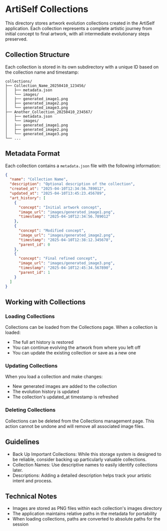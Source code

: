 # ArtiSelf Collections

This directory stores artwork evolution collections created in the ArtiSelf application. Each collection represents a complete artistic journey from initial concept to final artwork, with all intermediate evolutionary steps preserved.

## Collection Structure

Each collection is stored in its own subdirectory with a unique ID based on the collection name and timestamp:

```
collections/
├── Collection_Name_20250410_123456/
│   ├── metadata.json
│   └── images/
│   ├── generated_image1.png
│   ├── generated_image2.png
│   └── generated_image3.png
├── Another_Collection_20250410_234567/
│   ├── metadata.json
│   └── images/
│   ├── generated_image1.png
│   ├── generated_image2.png
│   └── generated_image3.png
└── ...
```

## Metadata Format

Each collection contains a `metadata.json` file with the following information:

```json
{
  "name": "Collection Name",
  "description": "Optional description of the collection",
  "created_at": "2025-04-10T12:34:56.789012",
  "updated_at": "2025-04-10T13:45:23.456789",
  "art_history": [
    {
      "concept": "Initial artwork concept",
      "image_url": "images/generated_image1.png",
      "timestamp": "2025-04-10T12:34:56.789012"
    },
    {
      "concept": "Modified concept",
      "image_url": "images/generated_image2.png",
      "timestamp": "2025-04-10T12:38:12.345678",
      "parent_id": 0
    },
    {
      "concept": "Final refined concept",
      "image_url": "images/generated_image3.png",
      "timestamp": "2025-04-10T12:45:34.567890",
      "parent_id": 1
    }
  ]
} 
```

## Working with Collections

### Loading Collections
Collections can be loaded from the Collections page. When a collection is loaded:

- The full art history is restored
- You can continue evolving the artwork from where you left off
- You can update the existing collection or save as a new one

### Updating Collections
When you load a collection and make changes:

- New generated images are added to the collection
- The evolution history is updated
- The collection's updated_at timestamp is refreshed

### Deleting Collections
Collections can be deleted from the Collections management page. This action cannot be undone and will remove all associated image files.

## Guidelines
- Back Up Important Collections: While this storage system is designed to be reliable, consider backing up particularly valuable collections.
- Collection Names: Use descriptive names to easily identify collections later.
- Descriptions: Adding a detailed description helps track your artistic intent and process.

## Technical Notes
- Images are stored as PNG files within each collection's images directory
- The application maintains relative paths in the metadata for portability
- When loading collections, paths are converted to absolute paths for the session
